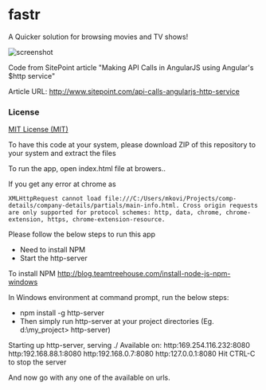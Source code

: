 fastr
==

A Quicker solution for browsing movies and TV shows!

![screenshot](https://raw.github.com/jonnyhsy/fastr/master/Fastr-Movie-Browser.png)

Code from SitePoint article "Making API Calls in AngularJS using Angular's $http service"

Article URL: http://www.sitepoint.com/api-calls-angularjs-http-service

### License ###

[MIT License (MIT)](https://github.com/tanay1337/fastr/blob/master/LICENSE)



To have this code at your system,
please download ZIP of this repository to your system and extract the files 

To run the app, open index.html file at browers..

If you get any error at chrome as

`XMLHttpRequest cannot load file:///C:/Users/mkovi/Projects/comp-details/company-details/partials/main-info.html. Cross origin requests are only supported for protocol schemes: http, data, chrome, chrome-extension, https, chrome-extension-resource.`

Please follow the below steps to run this app

- Need to install NPM
- Start the http-server

To install NPM
http://blog.teamtreehouse.com/install-node-js-npm-windows

In Windows environment at command prompt, run the below steps:
 - npm install -g http-server
 - Then simply run http-server at your project directories (Eg. d:\my_project> http-server)

Starting up http-server, serving ./
Available on:
  http:169.254.116.232:8080
  http:192.168.88.1:8080
  http:192.168.0.7:8080
  http:127.0.0.1:8080
Hit CTRL-C to stop the server

And now go with any one of the available on urls.


